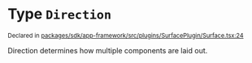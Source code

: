 # Type `Direction`
<sub>Declared in [packages/sdk/app-framework/src/plugins/SurfacePlugin/Surface.tsx:24](https://github.com/dxos/dxos/blob/ec4e715a1/packages/sdk/app-framework/src/plugins/SurfacePlugin/Surface.tsx#L24)</sub>


Direction determines how multiple components are laid out.



